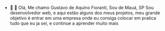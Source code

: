 - 👋 👋 Olá, Me chamo Gustavo de Aquino Fioranti, Sou de Mauá, SP
Sou desenvolvedor web, e aqui estão alguns dos meus projetos, meu grande objetivo é entrar em uma empresa onde eu consiga colocar em pratica tudo que eu ja sei, e continue a aprender muito mais
